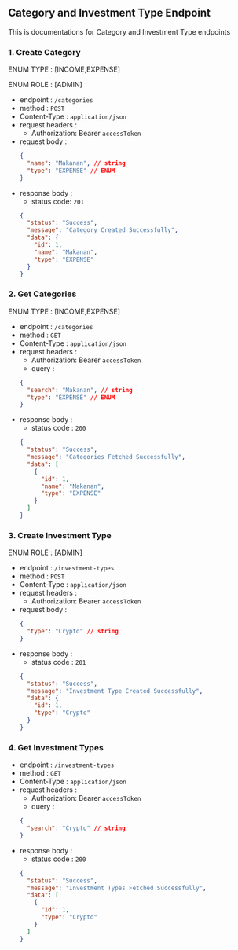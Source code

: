 ## Category and Investment Type Endpoint

This is documentations for Category and Investment Type endpoints

### 1. Create Category

ENUM TYPE : [INCOME,EXPENSE]

ENUM ROLE : [ADMIN]

- endpoint : `/categories`
- method : `POST`
- Content-Type : `application/json`
- request headers :
  - Authorization: Bearer `accessToken`
- request body :
  ```json
  {
    "name": "Makanan", // string
    "type": "EXPENSE" // ENUM
  }
  ```
- response body :
  - status code: `201`
  ```json
  {
    "status": "Success",
    "message": "Category Created Successfully",
    "data": {
      "id": 1,
      "name": "Makanan",
      "type": "EXPENSE"
    }
  }
  ```

### 2. Get Categories

ENUM TYPE : [INCOME,EXPENSE]

- endpoint : `/categories`
- method : `GET`
- Content-Type : `application/json`
- request headers :
  - Authorization: Bearer `accessToken`
  - query :
  ```json
  {
    "search": "Makanan", // string
    "type": "EXPENSE" // ENUM
  }
  ```
- response body :
  - status code : `200`
  ```json
  {
    "status": "Success",
    "message": "Categories Fetched Successfully",
    "data": [
      {
        "id": 1,
        "name": "Makanan",
        "type": "EXPENSE"
      }
    ]
  }
  ```

### 3. Create Investment Type

ENUM ROLE : [ADMIN]

- endpoint : `/investment-types`
- method : `POST`
- Content-Type : `application/json`
- request headers :
  - Authorization: Bearer `accessToken`
- request body :
  ```json
  {
    "type": "Crypto" // string
  }
  ```
- response body :
  - status code : `201`
  ```json
  {
    "status": "Success",
    "message": "Investment Type Created Successfully",
    "data": {
      "id": 1,
      "type": "Crypto"
    }
  }
  ```

### 4. Get Investment Types

- endpoint : `/investment-types`
- method : `GET`
- Content-Type : `application/json`
- request headers :
  - Authorization: Bearer `accessToken`
  - query :
  ```json
  {
    "search": "Crypto" // string
  }
  ```
- response body :
  - status code : `200`
  ```json
  {
    "status": "Success",
    "message": "Investment Types Fetched Successfully",
    "data": [
      {
        "id": 1,
        "type": "Crypto"
      }
    ]
  }
  ```
